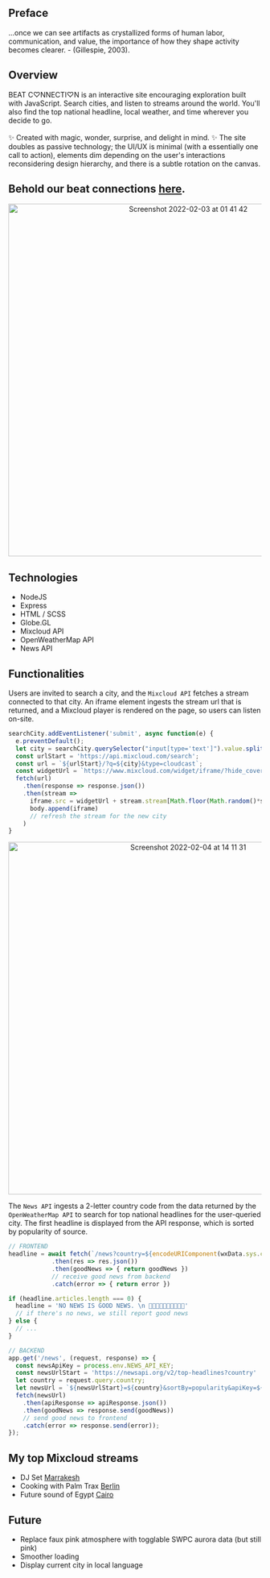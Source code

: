 ## Preface
...once we can see artifacts as crystallized forms of human labor, communication, and value, the importance of how they shape activity becomes clearer. - (Gillespie, 2003).

## Overview
BEAT C♡NNECTI♡N is an interactive site encouraging exploration built with JavaScript. Search cities, and listen to streams around the world. You'll also find the top national headline, local weather, and time wherever you decide to go.<br><br>
✨ Created with magic, wonder, surprise, and delight in mind. ✨ The site doubles as passive technology; the UI/UX is minimal (with a essentially one call to action), elements dim depending on the user's interactions reconsidering design hierarchy, and there is a subtle rotation on the canvas.

## Behold our beat connections <a href="https://beatconnection.herokuapp.com" target="_blank">here</a>.

<p align='center'>
  <img width="700" alt="Screenshot 2022-02-03 at 01 41 42" src="https://user-images.githubusercontent.com/17345270/152293814-fe013df6-ab65-4f9f-b51f-3cad8f18b038.png">
</p>

## Technologies
- NodeJS
- Express
- HTML / SCSS
- Globe.GL
- Mixcloud API
- OpenWeatherMap API
- News API

## Functionalities
Users are invited to search a city, and the `Mixcloud API` fetches a stream connected to that city. An iframe element ingests the stream url that is returned, and a Mixcloud player is rendered on the page, so users can listen on-site.
```js
searchCity.addEventListener('submit', async function(e) {
  e.preventDefault();
  let city = searchCity.querySelector("input[type='text']").value.split(' ').join('%20');
  const urlStart = 'https://api.mixcloud.com/search';
  const url = `${urlStart}/?q=${city}&type=cloudcast`;
  const widgetUrl = `https://www.mixcloud.com/widget/iframe/?hide_cover=1&mini=1&feed=`
  fetch(url)
    .then(response => response.json())
    .then(stream =>
      iframe.src = widgetUrl + stream.stream[Math.floor(Math.random()*stream.stream.length)].url.slice(24),
      body.append(iframe)
      // refresh the stream for the new city
    )
}
```

<p align='center'>
<img width="700" alt="Screenshot 2022-02-04 at 14 11 31" src="https://user-images.githubusercontent.com/17345270/152589307-99c4c47d-15c6-4151-9b65-286096ef08c7.png">
</p>

The `News API` ingests a 2-letter country code from the data returned by the `OpenWeatherMap API` to search for top national headlines for the user-queried city. The first headline is displayed from the API response, which is sorted by popularity of source.
```js
// FRONTEND
headline = await fetch(`/news?country=${encodeURIComponent(wxData.sys.country)}`)
            .then(res => res.json())
            .then(goodNews => { return goodNews })
            // receive good news from backend
            .catch(error => { return error })

if (headline.articles.length === 0) {
  headline = 'NO NEWS IS GOOD NEWS. \n 🙂🙂🙂🙂🙂🙂🙂🙂🙂🙂'
  // if there's no news, we still report good news
} else {
  // ...
}

// BACKEND
app.get('/news', (request, response) => {
  const newsApiKey = process.env.NEWS_API_KEY;
  const newsUrlStart = 'https://newsapi.org/v2/top-headlines?country'
  let country = request.query.country;
  let newsUrl = `${newsUrlStart}=${country}&sortBy=popularity&apiKey=${newsApiKey}`;
  fetch(newsUrl)
    .then(apiResponse => apiResponse.json())
    .then(goodNews => response.send(goodNews))
    // send good news to frontend
    .catch(error => response.send(error));
});
```

<!--
### Sources
https://globe.gl/<br>
https://www.mixcloud.com/developers/#connections-lists<br>
https://www.mixcloud.com/developers/widget/#methods<br>
https://developer.spotify.com/console/get-search-item/<br>
https://developer.spotify.com/console/get-artist-related-artists/<br>
https://services.swpc.noaa.gov/json/ovation_aurora_latest.json<br>
-->

<!-- - Click on the globe, instead of search (what if user accidentally clicks)? Both?
- Globe zoom proportionally adjusts stream volume.
- Stream autoplay.
- themes
- Local time updates automatically.
- Smoother loading / setTimeout?
- addEventListener for mouse movement if no mouse activity for X time, hide everything but the globe and local info (for projections).
-->

## My top Mixcloud streams
- DJ Set <a href="https://www.mixcloud.com/FrankMaster/special-dj-set-marrakesh-marocco-by-frank-master-stefano-capasso/" target="_blank">Marrakesh</a>
- Cooking with Palm Trax <a href="https://www.mixcloud.com/BCR_Radio/cooking-with-palms-trax-020/" target="_blank">Berlin</a>
- Future sound of Egypt <a href="https://www.mixcloud.com/alyfila-futuresoundofegypt/future-sound-of-egypt-650-live-from-cairo-with-aly-fila/" target="_blank">Cairo</a>

## Future
- Replace faux pink atmosphere with togglable SWPC aurora data (but still pink)
- Smoother loading
- Display current city in local language
